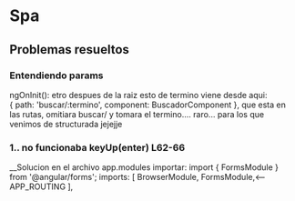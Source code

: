 # Spa
## Problemas resueltos
### Entendiendo params
ngOnInit():
etro despues de la raiz  esto de termino viene desde aqui:  
    { path: 'buscar/:termino', component: BuscadorComponent },
que esta en las rutas, omitiara buscar/ y tomara el termino.... raro... para los que venimos de structurada jejejje

### 1.. no funcionaba keyUp(enter) L62-66
__Solucion 
en el archivo app.modules importar: import { FormsModule } from '@angular/forms';
imports: [
    BrowserModule,
    FormsModule,<--
    APP_ROUTING
  ],


